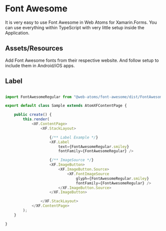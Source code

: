 # Font Awesome

It is very easy to use Font Awesome in Web Atoms for Xamarin.Forms. You can use everything within TypeScript with very little setup inside the Application.

## Assets/Resources

Add Font Awesome fonts from their respective website. And follow setup to include them in Android/iOS apps.

## Label
```typescript

import FontAwesomeRegular from "@web-atoms/font-awesome/dist/FontAwesomeRegular";

export default class Sample extends AtomXFContentPage {

    public create() {
        this.render(
            <XF.ContentPage>
                <XF.StackLayout>

                    {/** Label Example */}
                    <XF.Label
                        text={FontAwesomeRegular.smiley}
                        fontFamily={FontAwesomeRegular} />

                    {/** ImageSource */}
                    <XF.ImageButton>
                        <XF.ImageButton.Source>
                            <XF.FontImageSource
                                glyph={FontAwesomeRegular.smiley}
                                fontFamily={FontAwesomeRegular} />
                        </XF.ImageButton.Source>
                    </XF.ImageButton>

                </XF.StackLayout>
            </XF.ContentPage>
        );
    }

}

```
